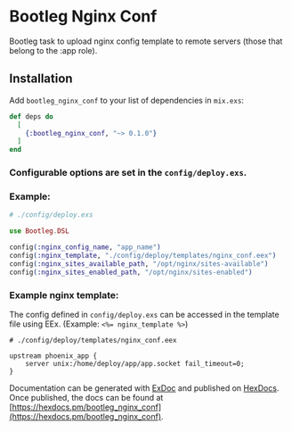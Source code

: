 # Bootleg Nginx Conf
Bootleg task to upload nginx config template to remote servers (those that belong to the :app role).

## Installation
Add `bootleg_nginx_conf` to your list of dependencies in `mix.exs`:

```elixir
def deps do
  [
    {:bootleg_nginx_conf, "~> 0.1.0"}
  ]
end
```

### Configurable options are set in the `config/deploy.exs`.

### Example:
``` elixir
# ./config/deploy.exs

use Bootleg.DSL

config(:nginx_config_name, "app_name")
config(:nginx_template, "./config/deploy/templates/nginx_conf.eex")
config(:nginx_sites_available_path, "/opt/nginx/sites-available")
config(:nginx_sites_enabled_path, "/opt/nginx/sites-enabled")
```

### Example nginx template: 
The config defined in `config/deploy.exs` can be accessed in the template file using EEx. (Example: `<%= nginx_template %>`)
``` nginx
# ./config/deploy/templates/nginx_conf.eex

upstream phoenix_app {
    server unix:/home/deploy/app/app.socket fail_timeout=0;
}
```


Documentation can be generated with [ExDoc](https://github.com/elixir-lang/ex_doc)
and published on [HexDocs](https://hexdocs.pm). Once published, the docs can
be found at [https://hexdocs.pm/bootleg_nginx_conf](https://hexdocs.pm/bootleg_nginx_conf).

